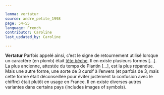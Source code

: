 ```yaml
---

lemma: vertatur
source: andre_petite_1998
page: 54-55
language: French
contributor: Caroline
last_updated_by: Caroline

---
```


**Vertatur** Parfois appelé ainsi, c’est le signe de retournement utilisé lorsque un caractère (en plomb) était [tête bêche](teteBeche.html). Il en existe plusieurs formes [...]. La plus ancienne, attestée du temps de Plantin [...], est la plus répandue. Mais une autre forme, une sorte de 3 cursif à l’envers (et parfois de 3, mais cette forme était déconseillée pour éviter justement la confusion avec le chiffre) était plutôt en usage en France. Il en existe diverses autres variantes dans certains pays (includes images of symbols).
